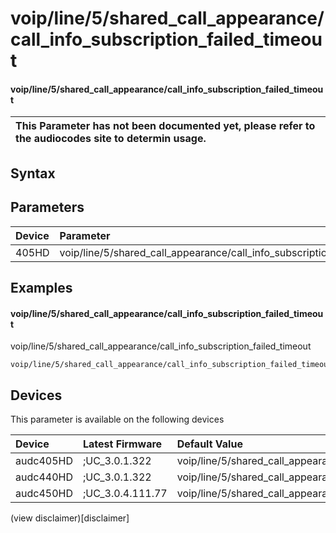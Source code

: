 ﻿---
description: voip/line/5/shared_call_appearance/call_info_subscription_failed_timeout
search: false
---

# voip/line/5/shared_call_appearance/call_info_subscription_failed_timeout

#### voip/line/5/shared_call_appearance/call_info_subscription_failed_timeout


| This Parameter has not been documented yet, please refer to the audiocodes site to determin usage.  | 
| :--- |

## Syntax

## Parameters
|Device|Parameter|value|Description|
|:---|:---|:---|:---|
| 405HD | voip/line/5/shared_call_appearance/call_info_subscription_failed_timeout |  |  |

## Examples
#### voip/line/5/shared_call_appearance/call_info_subscription_failed_timeout

voip/line/5/shared_call_appearance/call_info_subscription_failed_timeout

```
voip/line/5/shared_call_appearance/call_info_subscription_failed_timeout=60
```

## Devices
This parameter is available on the following devices

| Device | Latest Firmware | Default Value |
|:---|:---|:---|
| audc405HD | ;UC_3.0.1.322 | voip/line/5/shared_call_appearance/call_info_subscription_failed_timeout=60 
| audc440HD | ;UC_3.0.1.322 | voip/line/5/shared_call_appearance/call_info_subscription_failed_timeout=60 
| audc450HD | ;UC_3.0.4.111.77 | voip/line/5/shared_call_appearance/call_info_subscription_failed_timeout=60 

(view disclaimer)[disclaimer]
